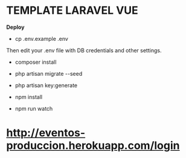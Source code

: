 # TEMPLATE LARAVEL VUE

**Deploy**

- cp .env.example .env

Then edit your .env file with DB credentials and other settings.

- composer install

- php artisan migrate --seed

- php artisan key:generate

- npm install

- npm run watch

# http://eventos-produccion.herokuapp.com/login




